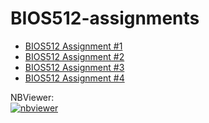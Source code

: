 # BIOS512-assignments
* [BIOS512 Assignment #1 ](https://github.com/yjjjjxx/BIOS512-assignments/blob/main/01_BIOS512_assignment.ipynb)
* [BIOS512 Assignment #2 ](https://github.com/yjjjjxx/BIOS512-assignments/blob/main/02_BIOS512_assignment.ipynb)
* [BIOS512 Assignment #3 ](https://github.com/yjjjjxx/BIOS512-assignments/blob/main/03_BIOS512_assignment.ipynb)
* [BIOS512 Assignment #4 ](https://github.com/yjjjjxx/BIOS512-assignments/blob/main/04_BIOS512_assignment.ipynb)

NBViewer:  
[![nbviewer](https://raw.githubusercontent.com/jupyter/design/master/logos/Badges/nbviewer_badge.svg)](https://nbviewer.org/github/yjjjjxx/BIOS512-assignments/tree/main/)

